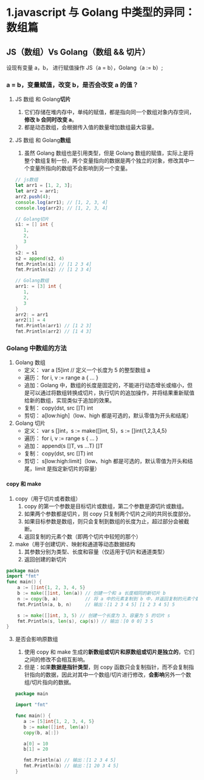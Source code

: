 # 1.javascript 与 Golang 中类型的异同：数组篇

## JS（数组）Vs Golang（数组 && 切片）

设现有变量 a，b， 进行赋值操作 JS（a = b），Golang（a := b）;

### a = b，变量赋值，改变 b，是否会改变 a 的值？

1. JS 数组 和 Golang**切片**
   1. 它们存储在堆内存中，单纯的赋值，都是指向同一个数组对象内存空间，**修改 b 会同时改变 a**。
   2. 都是动态数组，会根据传入值的数量增加数组最大容量。
2. JS 数组 和 Golang**数组**

   1. 虽然 Golang 数组也是引用类型，但是 Golang 数组的赋值，实际上是将整个数组复制一份，两个变量指向的数据是两个独立的对象，修改其中一个变量所指向的数组不会影响到另一个变量。

   ```js
   // js数组
   let arr1 = [1, 2, 3];
   let arr2 = arr1;
   arr2.push(4);
   console.log(arr1); // [1, 2, 3, 4]
   console.log(arr2); // [1, 2, 3, 4]
   ```

   ```go
   // Golang切片
   s1: = [] int {
      1,
      2,
      3
   }
   s2: = s1
   s2 = append(s2, 4)
   fmt.Println(s1) // [1 2 3 4]
   fmt.Println(s2) // [1 2 3 4]

   // Golang数组
   arr1: = [3] int {
      1,
      2,
      3
   }
   arr2: = arr1
   arr2[1] = 4
   fmt.Println(arr1) // [1 2 3]
   fmt.Println(arr2) // [1 4 3]
   ```

### Golang 中数组的方法

1. Golang 数组
   - 定义： var a [5]int // 定义一个长度为 5 的整型数组 a
   - 遍历： for i, v := range a { ... }
   - 追加：Golang 中，数组的长度是固定的，不能进行动态增长或缩小，但是可以通过将数组转换成切片，执行切片的追加操作，并将结果重新赋值给新的数组，实现类似于追加的效果。
   - 复制： copy(dst, src []T) int
   - 剪切： a[low:high]（low、high 都是可选的，默认零值为开头和结尾）
2. Golang 切片
   - 定义： var s []int，s := make([]int, 5)，s := []int{1,2,3,4,5}
   - 遍历： for i, v := range s { ... }
   - 追加： append(s []T, vs ...T) []T
   - 复制： copy(dst, src []T) int
   - 剪切： s[low:high:limit]（low、high 都是可选的，默认零值为开头和结尾，limit 是指定新切片的容量）

#### copy 和 make

1. copy（用于切片或者数组）
   1. copy 的第一个参数是目标切片或数组，第二个参数是源切片或数组。
   2. 如果两个参数都是切片，则 copy 只复制两个切片之间的共同长度部分。
   3. 如果目标参数是数组，则只会复制到数组的长度为止，超过部分会被截断。
   4. 返回复制的元素个数（即两个切片中较短的那个）
2. make（用于创建切片、映射和通道等动态数据结构
   1. 其参数分别为类型、长度和容量（仅适用于切片和通道类型）
   2. 返回创建的新切片

```go
package main
import "fmt"
func main() {
    a := []int{1, 2, 3, 4, 5}
    b := make([]int, len(a)) // 创建一个和 a 长度相同的新切片 b
    n := copy(b, a)          // 将 a 中的元素复制到 b 中，并返回复制的元素个数
    fmt.Println(a, b, n)     // 输出：[1 2 3 4 5] [1 2 3 4 5] 5

    s := make([]int, 3, 5) // 创建一个长度为 3、容量为 5 的切片 s
    fmt.Println(s, len(s), cap(s)) // 输出：[0 0 0] 3 5
}
```

3. 是否会影响原数组

   1. 使用 copy 和 make 生成的**新数组或切片和原数组或切片是独立的**，它们之间的修改不会相互影响。
   2. 但是：如果**数据是指针类型**，则 copy 函数只会复制指针，而不会复制指针指向的数据，因此对其中一个数组/切片进行修改，**会影响**另外一个数组/切片指向的数据。

   ```go
   package main

   import "fmt"

   func main() {
      a := [5]int{1, 2, 3, 4, 5}
      b := make([]int, len(a))
      copy(b, a[:])

      a[0] = 10
      b[1] = 20

      fmt.Println(a) // 输出：[1 2 3 4 5]
      fmt.Println(b) // 输出：[1 20 3 4 5]
   }
   ```
